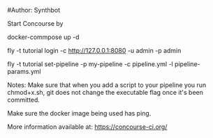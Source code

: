 #Author: Synthbot

Start Concourse by

docker-commpose up -d

fly -t tutorial login -c http://127.0.0.1:8080 -u admin -p admin

fly -t tutorial set-pipeline -p my-pipeline -c pipeline.yml -l pipeline-params.yml

Notes:
Make sure that when you add a script to your pipeline you run chmod+x.sh, git does not change the executable flag once it's been committed.

Make sure the docker image being used has ping.

More information available at:
https://concourse-ci.org/